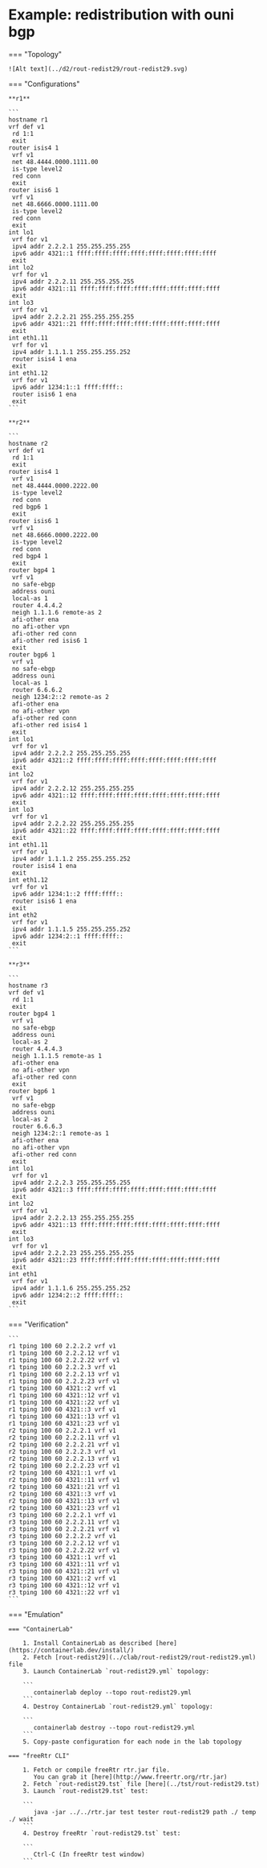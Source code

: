# Example: redistribution with ouni bgp

=== "Topology"

    ![Alt text](../d2/rout-redist29/rout-redist29.svg)

=== "Configurations"

    **r1**

    ```
    hostname r1
    vrf def v1
     rd 1:1
     exit
    router isis4 1
     vrf v1
     net 48.4444.0000.1111.00
     is-type level2
     red conn
     exit
    router isis6 1
     vrf v1
     net 48.6666.0000.1111.00
     is-type level2
     red conn
     exit
    int lo1
     vrf for v1
     ipv4 addr 2.2.2.1 255.255.255.255
     ipv6 addr 4321::1 ffff:ffff:ffff:ffff:ffff:ffff:ffff:ffff
     exit
    int lo2
     vrf for v1
     ipv4 addr 2.2.2.11 255.255.255.255
     ipv6 addr 4321::11 ffff:ffff:ffff:ffff:ffff:ffff:ffff:ffff
     exit
    int lo3
     vrf for v1
     ipv4 addr 2.2.2.21 255.255.255.255
     ipv6 addr 4321::21 ffff:ffff:ffff:ffff:ffff:ffff:ffff:ffff
     exit
    int eth1.11
     vrf for v1
     ipv4 addr 1.1.1.1 255.255.255.252
     router isis4 1 ena
     exit
    int eth1.12
     vrf for v1
     ipv6 addr 1234:1::1 ffff:ffff::
     router isis6 1 ena
     exit
    ```

    **r2**

    ```
    hostname r2
    vrf def v1
     rd 1:1
     exit
    router isis4 1
     vrf v1
     net 48.4444.0000.2222.00
     is-type level2
     red conn
     red bgp6 1
     exit
    router isis6 1
     vrf v1
     net 48.6666.0000.2222.00
     is-type level2
     red conn
     red bgp4 1
     exit
    router bgp4 1
     vrf v1
     no safe-ebgp
     address ouni
     local-as 1
     router 4.4.4.2
     neigh 1.1.1.6 remote-as 2
     afi-other ena
     no afi-other vpn
     afi-other red conn
     afi-other red isis6 1
     exit
    router bgp6 1
     vrf v1
     no safe-ebgp
     address ouni
     local-as 1
     router 6.6.6.2
     neigh 1234:2::2 remote-as 2
     afi-other ena
     no afi-other vpn
     afi-other red conn
     afi-other red isis4 1
     exit
    int lo1
     vrf for v1
     ipv4 addr 2.2.2.2 255.255.255.255
     ipv6 addr 4321::2 ffff:ffff:ffff:ffff:ffff:ffff:ffff:ffff
     exit
    int lo2
     vrf for v1
     ipv4 addr 2.2.2.12 255.255.255.255
     ipv6 addr 4321::12 ffff:ffff:ffff:ffff:ffff:ffff:ffff:ffff
     exit
    int lo3
     vrf for v1
     ipv4 addr 2.2.2.22 255.255.255.255
     ipv6 addr 4321::22 ffff:ffff:ffff:ffff:ffff:ffff:ffff:ffff
     exit
    int eth1.11
     vrf for v1
     ipv4 addr 1.1.1.2 255.255.255.252
     router isis4 1 ena
     exit
    int eth1.12
     vrf for v1
     ipv6 addr 1234:1::2 ffff:ffff::
     router isis6 1 ena
     exit
    int eth2
     vrf for v1
     ipv4 addr 1.1.1.5 255.255.255.252
     ipv6 addr 1234:2::1 ffff:ffff::
     exit
    ```

    **r3**

    ```
    hostname r3
    vrf def v1
     rd 1:1
     exit
    router bgp4 1
     vrf v1
     no safe-ebgp
     address ouni
     local-as 2
     router 4.4.4.3
     neigh 1.1.1.5 remote-as 1
     afi-other ena
     no afi-other vpn
     afi-other red conn
     exit
    router bgp6 1
     vrf v1
     no safe-ebgp
     address ouni
     local-as 2
     router 6.6.6.3
     neigh 1234:2::1 remote-as 1
     afi-other ena
     no afi-other vpn
     afi-other red conn
     exit
    int lo1
     vrf for v1
     ipv4 addr 2.2.2.3 255.255.255.255
     ipv6 addr 4321::3 ffff:ffff:ffff:ffff:ffff:ffff:ffff:ffff
     exit
    int lo2
     vrf for v1
     ipv4 addr 2.2.2.13 255.255.255.255
     ipv6 addr 4321::13 ffff:ffff:ffff:ffff:ffff:ffff:ffff:ffff
     exit
    int lo3
     vrf for v1
     ipv4 addr 2.2.2.23 255.255.255.255
     ipv6 addr 4321::23 ffff:ffff:ffff:ffff:ffff:ffff:ffff:ffff
     exit
    int eth1
     vrf for v1
     ipv4 addr 1.1.1.6 255.255.255.252
     ipv6 addr 1234:2::2 ffff:ffff::
     exit
    ```

=== "Verification"

    ```
    r1 tping 100 60 2.2.2.2 vrf v1
    r1 tping 100 60 2.2.2.12 vrf v1
    r1 tping 100 60 2.2.2.22 vrf v1
    r1 tping 100 60 2.2.2.3 vrf v1
    r1 tping 100 60 2.2.2.13 vrf v1
    r1 tping 100 60 2.2.2.23 vrf v1
    r1 tping 100 60 4321::2 vrf v1
    r1 tping 100 60 4321::12 vrf v1
    r1 tping 100 60 4321::22 vrf v1
    r1 tping 100 60 4321::3 vrf v1
    r1 tping 100 60 4321::13 vrf v1
    r1 tping 100 60 4321::23 vrf v1
    r2 tping 100 60 2.2.2.1 vrf v1
    r2 tping 100 60 2.2.2.11 vrf v1
    r2 tping 100 60 2.2.2.21 vrf v1
    r2 tping 100 60 2.2.2.3 vrf v1
    r2 tping 100 60 2.2.2.13 vrf v1
    r2 tping 100 60 2.2.2.23 vrf v1
    r2 tping 100 60 4321::1 vrf v1
    r2 tping 100 60 4321::11 vrf v1
    r2 tping 100 60 4321::21 vrf v1
    r2 tping 100 60 4321::3 vrf v1
    r2 tping 100 60 4321::13 vrf v1
    r2 tping 100 60 4321::23 vrf v1
    r3 tping 100 60 2.2.2.1 vrf v1
    r3 tping 100 60 2.2.2.11 vrf v1
    r3 tping 100 60 2.2.2.21 vrf v1
    r3 tping 100 60 2.2.2.2 vrf v1
    r3 tping 100 60 2.2.2.12 vrf v1
    r3 tping 100 60 2.2.2.22 vrf v1
    r3 tping 100 60 4321::1 vrf v1
    r3 tping 100 60 4321::11 vrf v1
    r3 tping 100 60 4321::21 vrf v1
    r3 tping 100 60 4321::2 vrf v1
    r3 tping 100 60 4321::12 vrf v1
    r3 tping 100 60 4321::22 vrf v1
    ```

=== "Emulation"

    === "ContainerLab"

        1. Install ContainerLab as described [here](https://containerlab.dev/install/)  
        2. Fetch [rout-redist29](../clab/rout-redist29/rout-redist29.yml) file  
        3. Launch ContainerLab `rout-redist29.yml` topology:  

        ```
           containerlab deploy --topo rout-redist29.yml  
        ```
        4. Destroy ContainerLab `rout-redist29.yml` topology:  

        ```
           containerlab destroy --topo rout-redist29.yml  
        ```
        5. Copy-paste configuration for each node in the lab topology

    === "freeRtr CLI"

        1. Fetch or compile freeRtr rtr.jar file.  
           You can grab it [here](http://www.freertr.org/rtr.jar)  
        2. Fetch `rout-redist29.tst` file [here](../tst/rout-redist29.tst)  
        3. Launch `rout-redist29.tst` test:  

        ```
           java -jar ../../rtr.jar test tester rout-redist29 path ./ temp ./ wait
        ```
        4. Destroy freeRtr `rout-redist29.tst` test:  

        ```
           Ctrl-C (In freeRtr test window)
        ```

